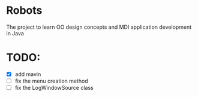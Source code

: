 # Robots
The project to learn OO design concepts and MDI application development in Java

# TODO:
* [X] add mavin
* [ ] fix the menu creation method
* [ ] fix the LogWindowSource class